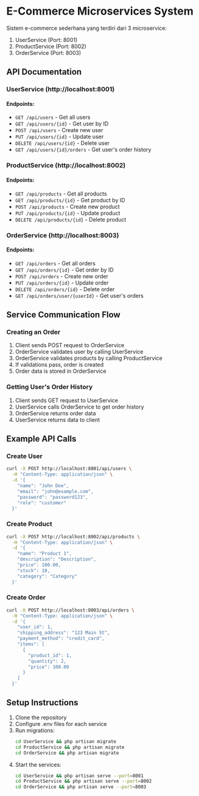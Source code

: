 # E-Commerce Microservices System

Sistem e-commerce sederhana yang terdiri dari 3 microservice:
1. UserService (Port: 8001)
2. ProductService (Port: 8002)
3. OrderService (Port: 8003)

## API Documentation

### UserService (http://localhost:8001)

#### Endpoints:
- `GET /api/users` - Get all users
- `GET /api/users/{id}` - Get user by ID
- `POST /api/users` - Create new user
- `PUT /api/users/{id}` - Update user
- `DELETE /api/users/{id}` - Delete user
- `GET /api/users/{id}/orders` - Get user's order history

### ProductService (http://localhost:8002)

#### Endpoints:
- `GET /api/products` - Get all products
- `GET /api/products/{id}` - Get product by ID
- `POST /api/products` - Create new product
- `PUT /api/products/{id}` - Update product
- `DELETE /api/products/{id}` - Delete product

### OrderService (http://localhost:8003)

#### Endpoints:
- `GET /api/orders` - Get all orders
- `GET /api/orders/{id}` - Get order by ID
- `POST /api/orders` - Create new order
- `PUT /api/orders/{id}` - Update order
- `DELETE /api/orders/{id}` - Delete order
- `GET /api/orders/user/{userId}` - Get user's orders

## Service Communication Flow

### Creating an Order
1. Client sends POST request to OrderService
2. OrderService validates user by calling UserService
3. OrderService validates products by calling ProductService
4. If validations pass, order is created
5. Order data is stored in OrderService

### Getting User's Order History
1. Client sends GET request to UserService
2. UserService calls OrderService to get order history
3. OrderService returns order data
4. UserService returns data to client

## Example API Calls

### Create User
```bash
curl -X POST http://localhost:8001/api/users \
  -H "Content-Type: application/json" \
  -d '{
    "name": "John Doe",
    "email": "john@example.com",
    "password": "password123",
    "role": "customer"
  }'
```

### Create Product
```bash
curl -X POST http://localhost:8002/api/products \
  -H "Content-Type: application/json" \
  -d '{
    "name": "Product 1",
    "description": "Description",
    "price": 100.00,
    "stock": 10,
    "category": "Category"
  }'
```

### Create Order
```bash
curl -X POST http://localhost:8003/api/orders \
  -H "Content-Type: application/json" \
  -d '{
    "user_id": 1,
    "shipping_address": "123 Main St",
    "payment_method": "credit_card",
    "items": [
      {
        "product_id": 1,
        "quantity": 2,
        "price": 100.00
      }
    ]
  }'
```

## Setup Instructions

1. Clone the repository
2. Configure .env files for each service
3. Run migrations:
   ```bash
   cd UserService && php artisan migrate
   cd ProductService && php artisan migrate
   cd OrderService && php artisan migrate
   ```
4. Start the services:
   ```bash
   cd UserService && php artisan serve --port=8001
   cd ProductService && php artisan serve --port=8002
   cd OrderService && php artisan serve --port=8003
   ``` 